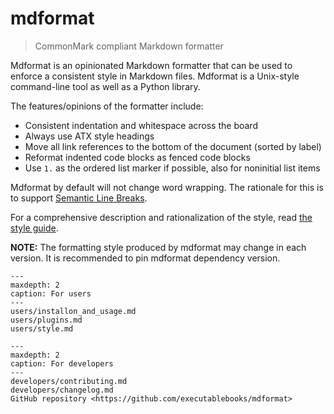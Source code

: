 # mdformat

> CommonMark compliant Markdown formatter

Mdformat is an opinionated Markdown formatter
that can be used to enforce a consistent style in Markdown files.
Mdformat is a Unix-style command-line tool as well as a Python library.

The features/opinions of the formatter include:

- Consistent indentation and whitespace across the board
- Always use ATX style headings
- Move all link references to the bottom of the document (sorted by label)
- Reformat indented code blocks as fenced code blocks
- Use `1.` as the ordered list marker if possible, also for noninitial list items

Mdformat by default will not change word wrapping.
The rationale for this is to support [Semantic Line Breaks](https://sembr.org/).

For a comprehensive description and rationalization of the style,
read [the style guide](users/style.md).

**NOTE:**
The formatting style produced by mdformat may change in each version.
It is recommended to pin mdformat dependency version.

```{toctree}
---
maxdepth: 2
caption: For users
---
users/installon_and_usage.md
users/plugins.md
users/style.md
```

```{toctree}
---
maxdepth: 2
caption: For developers
---
developers/contributing.md
developers/changelog.md
GitHub repository <https://github.com/executablebooks/mdformat>
```

